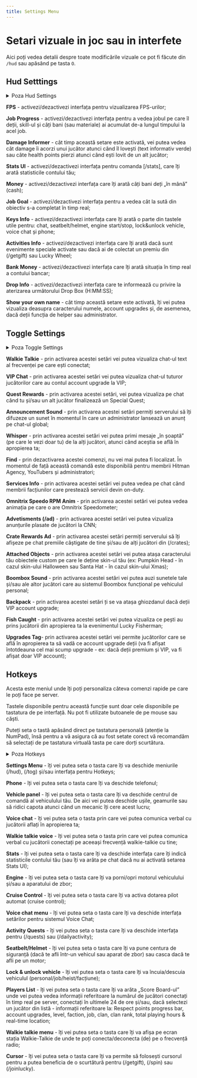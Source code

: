 ```yaml
---
title: Settings Menu
---
```


# Setari vizuale in joc sau in interfete

Aici poți vedea detalii despre toate modificările vizuale ce pot fi făcute din `/hud` sau apăsând pe tasta `O`. 

## Hud Setttings

<details class="details custom-block">
    <summary>Poza Hud Settings</summary>
    <p>![Hud](https://i.imgur.com/ycuYeef.png "Hud Settings")</p>
</details>

**FPS** - activezi/dezactivezi interfața pentru vizualizarea FPS-urilor; 

**Job Progress** - activezi/dezactivezi interfața pentru a vedea jobul pe care îl deții, skill-ul și câți bani (sau materiale) ai acumulat de-a lungul timpului la acel job.

**Damage Informer** - cât timp această setare este activată, vei putea vedea cât damage îi acorzi unui jucător atunci când îl lovești (text informativ verde) sau câte health points pierzi atunci când ești lovit de un alt jucător;

**Stats UI** - activezi/dezactivezi interfața pentru comanda [/stats], care îți arată statisticile contului tău;

**Money** - activezi/dezactivezi interfața care îți arată câți bani deți „în mână” (cash);

**Job Goal** - activezi/dezactivezi interfața pentru a vedea cât la sută din obiectiv s-a completat în timp real;

**Keys Info** - activezi/dezactivezi interfața care îți arată o parte din tastele utile pentru: chat, seatbelt/helmet, engine start/stop, lock&unlock vehicle, voice chat și phone;

**Activities Info** - activezi/dezactivezi interfața care îți arată dacă sunt evenimente speciale activate sau dacă ai de colectat un premiu din (/getgift) sau Lucky Wheel;

**Bank Money** - activezi/dezactivezi interfața care îți arată situația în timp real a contului bancar;

**Drop Info** - activezi/dezactivezi interfața care te informează cu privire la aterizarea următorului Drop Box (H:MM:SS);

**Show your own name** - cât timp această setare este activată, îți vei putea vizualiza deasupra caracterului numele, account upgrades și, de asemenea, dacă deții funcția de helper sau administrator.

## Toggle Settings

<details class="details custom-block">
    <summary>Poza Toggle Settings</summary>
    <p>![Toggle](https://i.imgur.com/ZNnuBSy.png "Tog")</p>
</details>

**Walkie Talkie** - prin activarea acestei setări vei putea vizualiza chat-ul text al frecvenței pe care ești conectat;

**VIP Chat** - prin activarea acestei setări vei putea vizualiza chat-ul tuturor jucătorilor care au contul account upgrade la VIP;

**Quest Rewards** - prin activarea acestei setări, vei putea vizualiza pe chat când tu și/sau un alt jucător finalizează un Special Quest;

**Announcement Sound** - prin activarea acestei setări permiți serverului să îți difuzeze un sunet în momentul în care un administrator lansează un anunț pe chat-ul global;

**Whisper** - prin activarea acestei setări vei putea primi mesaje „în șoaptă” (pe care le vezi doar tu) de la alți jucători, atunci când aceștia se află în apropierea ta;

**Find** - prin dezactivarea acestei comenzi, nu vei mai putea fi localizat. În momentul de față această comandă este disponibilă pentru membrii Hitman Agency, YouTubers și administratori;

**Services Info** - prin activarea acestei setări vei putea vedea pe chat când membrii facțiunilor care prestează servicii devin on-duty.

**Omnitrix Speedo RPM Anim** - prin activarea acestei setări vei putea vedea animația pe care o are Omnitrix Speedometer;

**Advetisments (/ad)** - prin activarea acestei setări vei putea vizualiza anunțurile plasate de jucători la CNN;

**Crate Rewards Ad** - prin activarea acestei setări permiți serverului să îți afișeze pe chat premiile câștigate de tine și/sau de alți jucători din (/crates);

**Attached Objects** - prin activarea acestei setări vei putea atașa caracterului tău obiectele custom pe care le deține skin-ul tău (ex: Pumpkin Head - în cazul skin-ului Halloween sau Santa Hat - în cazul skin-ului Xmas); 

**Boombox Sound** - prin activarea acestei setări vei putea auzi sunetele tale și/sau ale altor jucători care au sistemul Boombox funcțional pe vehiculul personal;

**Backpack** - prin activarea acestei setări ți se va atașa ghiozdanul dacă deții VIP account upgrade;

**Fish Caught** - prin activarea acestei setări vei putea vizualiza ce pești au prins jucătorii din apropierea ta la evenimentul Lucky Fisherman;

**Upgrades Tag**- prin activarea acestei setări vei permite jucătorilor care se află în apropierea ta să vadă ce account upgrade deții (va fi afișat întotdeauna cel mai scump upgrade - ex: dacă deții premium și VIP, va fi afișat doar VIP account);

## Hotkeys

Acesta este meniul unde îți poți personaliza câteva comenzi rapide pe care le poți face pe server. 

Tastele disponibile pentru această funcție sunt doar cele disponibile pe tastatura de pe interfață. Nu pot fi utilizate butoanele de pe mouse sau căști.

Puteți seta o tastă apăsând direct pe tastatura personală (atenție la NumPad), însă pentru a vă asigura că au fost setate corect vă recomandăm să selectați de pe tastatura virtuală tasta pe care dorți scurtătura.

<details class="details custom-block">
    <summary>Poza Hotkeys</summary>
    <p>![Hotkeys](https://i.imgur.com/Jx1oRtG.png "Hotkeys")</p>
</details>



 
**Settings Menu** - îți vei putea seta o tasta care îți va deschide meniurile (/hud), (/tog) și/sau interfața pentru Hotkeys;

**Phone** - îți vei putea seta o tasta care îți va deschide telefonul;

**Vehicle panel** - îți vei putea seta o tasta care îți va deschide centrul de comandă al vehiculului tău. De aici vei putea deschide ușile, geamurile sau să ridici capota atunci când un mecanic îți cere acest lucru;

**Voice chat** - îți vei putea seta o tasta prin care vei putea comunica verbal cu jucătorii aflați în apropierea ta;

**Walkie talkie voice** - îți vei putea seta o tasta prin care vei putea comunica verbal cu jucătorii conectați pe aceeași frecvență walkie-talkie cu tine;

**Stats** - îți vei putea seta o tasta care îți va deschide interfața care îți indică statisticile contului tău (sau îți va arăta pe chat dacă nu ai activată setarea Stats UI);

**Engine** - îți vei putea seta o tasta care îți va porni/opri motorul vehiculului și/sau a aparatului de zbor;

**Cruise Control** - îți vei putea seta o tasta care îți va activa dotarea pilot automat (cruise control);

**Voice chat menu** - îți vei putea seta o tasta care îți va deschide interfața setărilor pentru sistemul Voice Chat;

**Activity Quests** - îți vei putea seta o tasta care îți va deschide interfața pentru (/quests) sau (/dailyactivity);

**Seatbelt/Helmet** - îți vei putea seta o tasta care îți va pune centura de siguranță (dacă te afli într-un vehicul sau aparat de zbor) sau casca dacă te afli pe un motor;

**Lock & unlock vehicle** - îți vei putea seta o tasta care îți va încuia/descuia vehiculul (personal/job/heist/facțiune);

**Players List** - îți vei putea seta o tasta care îți va arăta „Score Board-ul” unde vei putea vedea informații referitoare la numărul de jucători conectați în timp real pe server, conectați în ultimele 24 de ore și/sau, dacă selectezi un jucător din listă - informații referitoare la: Respect points progress bar, account upgrades, level, faction, job, clan, clan rank, total playing hours & real-time location;

**Walkie talkie menu** - îți vei putea seta o tasta care îți va afișa pe ecran stația Walkie-Talkie de unde te poți conecta/deconecta (de) pe o frecvență radio;

**Cursor** -  îți vei putea seta o tasta care îți va permite să folosești cursorul pentru a putea beneficia de o scurtătură pentru (/getgift), (/spin) sau (/joinlucky).







